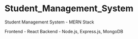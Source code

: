 # Student_Management_System
Student Management System - MERN Stack

Frontend - React
Backend - Node.js, Express.js, MongoDB
